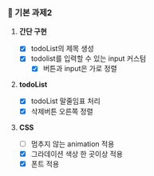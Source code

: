 ### 🧩 기본 과제2

1. **간단 구현**

   - [x] todoList의 제목 생성
   - [x] todolist를 입력할 수 있는 input 커스텀
     - [x] 버튼과 input은 가로 정렬

2. **todoList**
   - [x] todoList 말줄임표 처리
   - [x] 삭제버튼 오른쪽 정렬
3. **CSS**
   - [ ] 멈추지 않는 animation 적용
   - [x] 그라데이션 색상 한 곳이상 적용
   - [x] 폰트 적용

